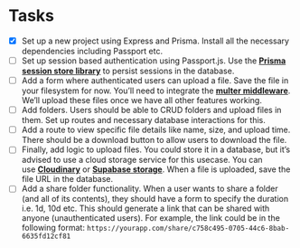 # Tasks

- [x] Set up a new project using Express and Prisma. Install all the necessary dependencies including Passport etc.
- [ ]  Set up session based authentication using Passport.js. Use the [**Prisma session store library**](https://github.com/kleydon/prisma-session-store#readme) to persist sessions in the database.
- [ ]  Add a form where authenticated users can upload a file. Save the file in your filesystem for now. You’ll need to integrate the [**multer middleware**](https://github.com/expressjs/multer). We’ll upload these files once we have all other features working.
- [ ]  Add folders. Users should be able to CRUD folders and upload files in them. Set up routes and necessary database interactions for this.
- [ ]  Add a route to view specific file details like name, size, and upload time. There should be a download button to allow users to download the file.
- [ ]  Finally, add logic to upload files. You could store it in a database, but it’s advised to use a cloud storage service for this usecase. You can use [**Cloudinary**](https://cloudinary.com/) or [**Supabase storage**](https://supabase.com/docs/guides/storage). When a file is uploaded, save the file URL in the database.
- [ ]  Add a share folder functionality. When a user wants to share a folder (and all of its contents), they should have a form to specify the duration i.e. 1d, 10d etc. This should generate a link that can be shared with anyone (unauthenticated users). For example, the link could be in the following format: `https://yourapp.com/share/c758c495-0705-44c6-8bab-6635fd12cf81`